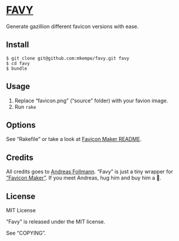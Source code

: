 [FAVY](https://github.com/mkempe/favy "favy")
=============================================

Generate gazillion different favicon versions with ease.

Install
-------

    $ git clone git@github.com:mkempe/favy.git favy
    $ cd favy
    $ bundle

Usage
-----

1. Replace “favicon.png” (“source” folder) with your favion image.
2. Run `rake`

Options
-------

See “Rakefile” or take a look at [Favicon Maker README](https://github.com/follmann/favicon_maker/blob/master/README.md "Favicon Maker README").

Credits
-------

All credits goes to [Andreas Follmann](https://github.com/follmann "Andreas Follmann"). “Favy” is just a tiny wrapper for [“Favicon Maker”](https://github.com/follmann/favicon_maker "Favicon Maker").
If you meet Andreas, hug him and buy him a :beer:.

License
-------

MIT License

“Favy” is released under the MIT license.

See “COPYING”.